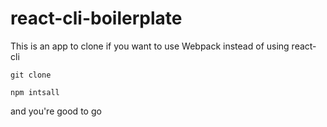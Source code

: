 # react-cli-boilerplate
This is an app to clone if you want to use  Webpack instead of using react-cli

```
git clone
```
```
npm intsall
```
and you're good to go
